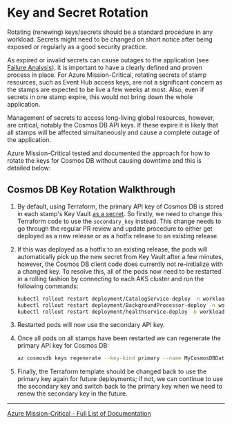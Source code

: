 # Key and Secret Rotation

Rotating (renewing) keys/secrets should be a standard procedure in any workload. Secrets might need to be changed on short notice after being exposed or regularly as a good security practice.

As expired or invalid secrets can cause outages to the application (see [Failure Analysis](https://docs.microsoft.com/azure/architecture/reference-architectures/containers/aks-mission-critical/mission-critical-health-modeling#failure-analysis)), it is important to have a clearly defined and proven process in place. For Azure Mission-Critical, rotating secrets of stamp resources, such as Event Hub access keys, are not a significant concern as the stamps are expected to be live a few weeks at most. Also, even if secrets in one stamp expire, this would not bring down the whole application.

Management of secrets to access long-living global resources, however, are critical, notably the Cosmos DB API keys. If these expire it is likely that all stamps will be affected simultaneously and cause a complete outage of the application.

Azure Mission-Critical tested and documented the approach for how to rotate the keys for Cosmos DB without causing downtime and this is detailed below:

## Cosmos DB Key Rotation Walkthrough

1) By default, using Terraform, the primary API key of Cosmos DB is stored in each stamp's Key Vault [as a secret](/src/infra/workload/releaseunit/modules/stamp/keyvault-secrets.tf). So firstly, we need to change this Terraform code to use the `secondary_key` instead. This change needs to go through the regular PR review and update procedure to either get deployed as a new release or as a hotfix release to an existing release.
1) If this was deployed as a hotfix to an existing release, the pods will automatically pick up the new secret from Key Vault after a few minutes, however, the Cosmos DB client code does currently not re-initialize with a changed key. To resolve this, all of the pods now need to be restarted in a rolling fashion by connecting to each AKS cluster and run the following commands:

    ```bash
    kubectl rollout restart deployment/CatalogService-deploy -n workload
    kubectl rollout restart deployment/BackgroundProcessor-deploy -n workload
    kubectl rollout restart deployment/healthservice-deploy -n workload
    ```

1) Restarted pods will now use the secondary API key.
1) Once all pods on all stamps have been restarted we can regenerate the primary API key for Cosmos DB:

    ```bash
    az cosmosdb keys regenerate --key-kind primary --name MyCosmosDBDatabaseAccount --resource-group MyResourceGroup
    ```

1) Finally, the Terraform template should be changed back to use the primary key again for future deployments; if not, we can continue to use the secondary key and switch back to the primary key when we need to renew the secondary key in the future.

---
[Azure Mission-Critical - Full List of Documentation](/docs/README.md)
